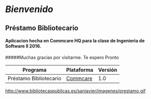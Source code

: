 # *Bienvenido*
## Préstamo Bibliotecario
#### Aplicacion hecha en Commcare HQ para la clase de Ingenieria de Software II 2016.
#####Muchas gracias por visitarme. Te espero Pronto

Programa | Plataforma           | Versión
------------ | ------------- |-------------
Préstamo Bibliotecario   | [Commcare](https://www.commcarehq.org)        | 1.0

http://www.bibliotecaspublicas.es/sanjavier/imagenes/prestamo.gif
